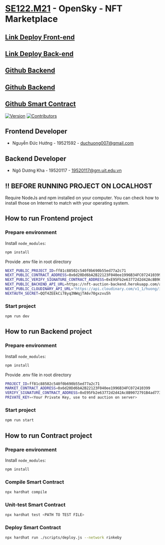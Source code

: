 # [SE122.M21][web_link] - OpenSky - NFT Marketplace

## [Link Deploy Front-end][deploy_link]

## [Link Deploy Back-end][backend_deploy_link]

## [Github Backend][github_frontend]

## [Github Backend][github_backend]

## [Github Smart Contract][github_smart_contract]

[![Version](https://img.shields.io/badge/version-0.0.1-brightgreen)][web_link]
[![Contributors](https://img.shields.io/badge/contributors-2-blue)][web_link]

## Frontend Developer

- Nguyễn Đức Hướng - 19521592 - duchuong007@gmail.com

## Backend Developer

- Ngô Dương Kha - 19520117 - 19520117@gm.uit.edu.vn

[//]: # "LINKS"
[web_link]: https://github.com/huongnguyenduc/nft-auction-documentation
[deploy_link]: https://nft-auction-uit.vercel.app/
[backend_deploy_link]: https://nft-auction-backend.herokuapp.com/api
[github_frontend]: https://github.com/ngoduongkha/nft-auction
[github_backend]: https://github.com/ngoduongkha/nft-auction-backend
[github_smart_contract]: https://github.com/ngoduongkha/nft-auction-contract

## !! BEFORE RUNNING PROJECT ON LOCALHOST

Require NodeJs and npm installed on your computer. You can check how to install those on Internet to match with your operating system.

## How to run Frontend project

### Prepare environment

Install `node_modules`:

```bash
npm install
```

Provide .env file in root directory

```bash
NEXT_PUBLIC_PROJECT_ID=ff81c88502c540f0b690b55ed77a2c71
NEXT_PUBLIC_CONTRACT_ADDRESS=0x6d20Dd6bA2B22123F040ee1996B34FC072410399
NEXT_PUBLIC_VERIFY_SIGNATURE_CONTRACT_ADDRESS=0xE95Fb2e63772d2d42Ac8B9072791B4ad773352DA
NEXT_PUBLIC_BACKEND_API_URL=https://nft-auction-backend.herokuapp.com/api
NEXT_PUBLIC_CLOUDINARY_API_URL="https://api.cloudinary.com/v1_1/huong/image/upload"
NEXTAUTH_SECRET=QQT4ZEEkCi78yq3NWqjTA6v70gxzvu5h
```

### Start project

```bash
npm run dev
```

## How to run Backend project

### Prepare environment

Install `node_modules`:

```bash
npm install
```

Provide .env file in root directory

```bash
PROJECT_ID=ff81c88502c540f0b690b55ed77a2c71
MARKET_CONTRACT_ADDRESS=0x6d20Dd6bA2B22123F040ee1996B34FC072410399
VERIFY_SIGNATURE_CONTRACT_ADDRESS=0xE95Fb2e63772d2d42Ac8B9072791B4ad773352DA
PRIVATE_KEY=<Your Private Key, use to end auction on server>
```

### Start project

```bash
npm run start
```

## How to run Contract project

### Prepare environment

Install `node_modules`:

```bash
npm install
```

### Compile Smart Contract

```bash
npx hardhat compile
```

### Unit-test Smart Contract

```bash
npx hardhat test <PATH TO TEST FILE>
```

### Deploy Smart Contract

```bash
npx hardhat run ./scripts/deploy.js --network rinkeby
```
